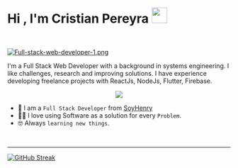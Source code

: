<h1 align="left">Hi , I'm Cristian Pereyra <img src="https://media.giphy.com/media/hvRJCLFzcasrR4ia7z/giphy.gif" width="35"></h1>
<br>

[![Full-stack-web-developer-1.png](https://i.postimg.cc/zfcTySfg/Full-stack-web-developer-1.png)](https://postimg.cc/KKt1VTBG)

<p>I'm a Full Stack Web Developer with a background in systems engineering. I like challenges, research and improving solutions. I have experience developing freelance projects with ReactJs, NodeJs, Flutter, Firebase.</p>

<p align="center">
	<a href="https://www.linkedin.com/in/cristian-pereyra-dev/"><img src="https://img.shields.io/badge/LinkedIn-0077B5?style=for-the-badge&logo=linkedin&logoColor=white" /></a>
</p>



- :school: I am a `Full Stack Developer` from [SoyHenry](https://www.soyhenry.com/)
- :technologist: I love using Software as a solution for every `Problem`.
- :nerd_face: Always `learning new things`.
<br>

----	

[![GitHub Streak](https://github-readme-streak-stats.herokuapp.com?user=CristianPereyraDev&theme=dark)](https://git.io/streak-stats)

</details>
